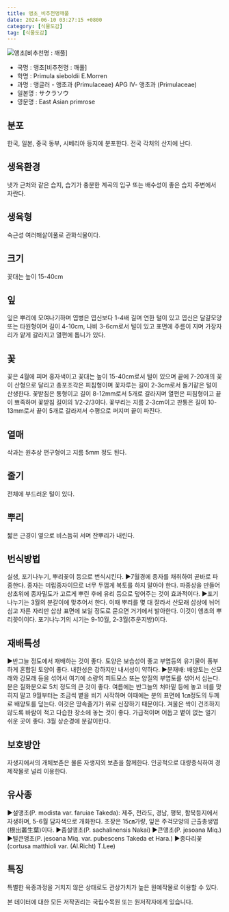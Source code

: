 ```yaml
---
title: 앵초_비추천명깨풀
date: 2024-06-10 03:27:15 +0800
category: [식물도감]
tag: [식물도감]
---
```




![앵초[비추천명 : 깨풀]](/fileUpload/plants/basic/Primulaceae/Primula/17025/1_th2.JPG)
- 국명 : 앵초[비추천명 : 깨풀]
- 학명 : Primula sieboldii E.Morren
- 과명 : 앵글러 - 앵초과 (Primulaceae) APG Ⅳ- 앵초과 (Primulaceae)
- 일본명 : サクラソウ
- 영문명 : East Asian primrose


## 분포
한국, 일본, 중국 동부, 시베리아 등지에 분포한다.전국 각처의 산지에 난다.
## 생육환경
냇가 근처와 같은 습지, 습기가 충분한 계곡의 입구 또는 배수성이 좋은 습지 주변에서 자란다.
## 생육형
숙근성 여러해살이풀로 관화식물이다.
## 크기
꽃대는 높이 15-40cm
## 잎
잎은 뿌리에 모여나기하며 엽병은 엽신보다 1-4배 길며 연한 털이 있고 엽신은 달걀모양 또는 타원형이며 길이 4-10cm, 나비 3-6cm로서 털이 있고 표면에 주름이 지며 가장자리가 얕게 갈라지고 열편에 톱니가 있다.
## 꽃
꽃은 4월에 피며 홍자색이고 꽃대는 높이 15-40cm로서 털이 있으며 끝에 7-20개의 꽃이 산형으로 달리고 총포조각은 피침형이며 꽃자루는 길이 2-3cm로서 돌기같은 털이 산생한다. 꽃받침은 통형이고 길이 8-12mm로서 5개로 갈라지며 열편은 피침형이고 끝이 뾰족하며 꽃받침 길이의 1/2-2/3이다. 꽃부리는 지름 2-3cm이고 판통은 길이 10-13mm로서 끝이 5개로 갈라져서 수평으로 퍼지며 끝이 파진다.
## 열매
삭과는 원추상 편구형이고 지름 5mm 정도 된다.
## 줄기
전체에 부드러운 털이 있다.
## 뿌리
짧은 근경이 옆으로 비스듬히 서며 잔뿌리가 내린다.
## 번식방법
실생, 포기나누기, 뿌리꽂이 등으로 번식시킨다. ▶7월경에 종자를 채취하여 곧바로 파종한다. 종자는 미립종자이므로 너무 두껍게 복토를 하지 말아야 한다. 파종상을 만들어 상초위에 종자밀도가 고르게 뿌린 후에 유리 등으로 덮어주는 것이 효과적이다. ▶포기나누기는 3월의 분갈이에 맞추어서 한다. 이때 뿌리를 몇 대 잘라서 산모래 삽상에 뉘어 심고 자른 자리만 삽상 표면에 보일 정도로 묻으면 거기에서 발아한다. 이것이 앵초의 뿌리꽂이이다. 포기나누기의 시기는 9-10월, 2-3월(추운지방)이다.
## 재배특성
▶반그늘 정도에서 재배하는 것이 좋다. 토양은 보습성이 좋고 부엽등의 유기물이 풍부하게 혼합된 토양이 좋다. 내한성은 강하지만 내서성이 약하다.▶분재배: 배양토는 산모래와 강모래 등을 섞어서 여기에 소량의 피트모스 또는 양질의 부엽토를 섞어서 심는다. 분은 질화분으로 5치 정도의 큰 것이 좋다. 여름에는 반그늘의 처마밑 등에 놓고 비를 맞히지 말고 9월부터는 조금씩 볕을 쐬기 시작하며 이때에는 분의 표면에 1㎝정도의 두께로 배양토를 덮는다. 이것은 땅속줄기가 위로 신장하기 때문이다. 겨울은 싹이 건조하지 않도록 바람이 적고 다습한 장소에 놓는 것이 좋다. 가급적이며 어둡고 볕이 없는 얼기 쉬운 곳이 좋다. 3월 상순경에 분갈이한다.
## 보호방안
자생지에서의 개체보존은 물론 자생지외 보존을 함께한다. 인공적으로 대량증식하여 경제작물로 널리 이용한다.
## 유사종
▶설앵초(P. modista var. faruiae Takeda): 제주, 전라도, 경남, 평북, 함북등지에서 자생하며, 5-6월 담자색으로 개화한다. 초장은 15㎝가량, 잎은 주걱모양의 근출총생엽(根出叢生葉)이다. ▶좀설앵초(P. sachalinensis Nakai)▶큰앵초(P. jesoana Miq.)▶털큰앵초(P. jesoana Miq. var. pubescens Takeda et Hara.)▶종다리꽃(cortusa matthioli var. (Al.Richt) T.Lee)
## 특징
특별한 육종과정을 거치지 않은 상태로도 관상가치가 높은 원예작물로 이용할 수 있다.






본 데이터에 대한 모든 저작권리는 국립수목원 또는 원저작자에게 있습니다.
